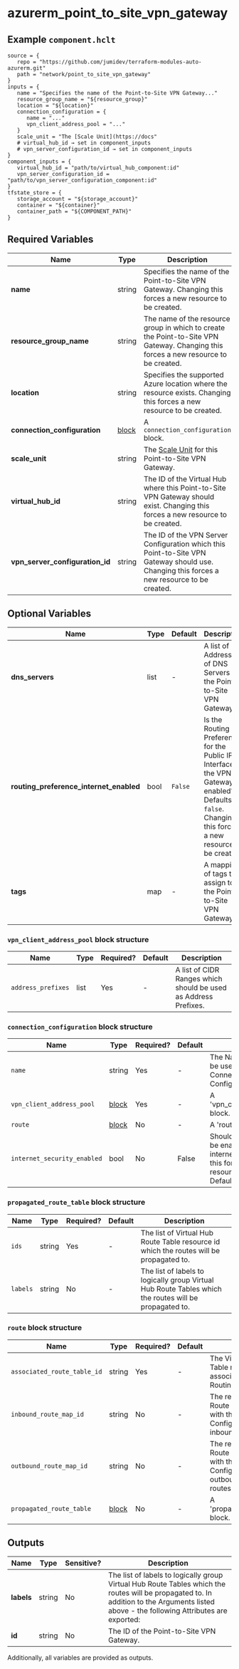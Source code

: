 # azurerm_point_to_site_vpn_gateway



## Example `component.hclt`

```hcl
source = {
   repo = "https://github.com/jumidev/terraform-modules-auto-azurerm.git"   
   path = "network/point_to_site_vpn_gateway"   
}
inputs = {
   name = "Specifies the name of the Point-to-Site VPN Gateway..."   
   resource_group_name = "${resource_group}"   
   location = "${location}"   
   connection_configuration = {
      name = "..."      
      vpn_client_address_pool = "..."      
   }   
   scale_unit = "The [Scale Unit](https://docs"   
   # virtual_hub_id → set in component_inputs
   # vpn_server_configuration_id → set in component_inputs
}
component_inputs = {
   virtual_hub_id = "path/to/virtual_hub_component:id"   
   vpn_server_configuration_id = "path/to/vpn_server_configuration_component:id"   
}
tfstate_store = {
   storage_account = "${storage_account}"   
   container = "${container}"   
   container_path = "${COMPONENT_PATH}"   
}
```

## Required Variables

| Name | Type |  Description |
| ---- | --------- |  ----------- |
| **name** | string |  Specifies the name of the Point-to-Site VPN Gateway. Changing this forces a new resource to be created. | 
| **resource_group_name** | string |  The name of the resource group in which to create the Point-to-Site VPN Gateway. Changing this forces a new resource to be created. | 
| **location** | string |  Specifies the supported Azure location where the resource exists. Changing this forces a new resource to be created. | 
| **connection_configuration** | [block](#connection_configuration-block-structure) |  A `connection_configuration` block. | 
| **scale_unit** | string |  The [Scale Unit](https://docs.microsoft.com/azure/virtual-wan/virtual-wan-faq#what-is-a-virtual-wan-gateway-scale-unit) for this Point-to-Site VPN Gateway. | 
| **virtual_hub_id** | string |  The ID of the Virtual Hub where this Point-to-Site VPN Gateway should exist. Changing this forces a new resource to be created. | 
| **vpn_server_configuration_id** | string |  The ID of the VPN Server Configuration which this Point-to-Site VPN Gateway should use. Changing this forces a new resource to be created. | 

## Optional Variables

| Name | Type |  Default  |  Description |
| ---- | --------- |  ----------- | ----------- |
| **dns_servers** | list |  -  |  A list of IP Addresses of DNS Servers for the Point-to-Site VPN Gateway. | 
| **routing_preference_internet_enabled** | bool |  `False`  |  Is the Routing Preference for the Public IP Interface of the VPN Gateway enabled? Defaults to `false`. Changing this forces a new resource to be created. | 
| **tags** | map |  -  |  A mapping of tags to assign to the Point-to-Site VPN Gateway. | 

### `vpn_client_address_pool` block structure

| Name | Type | Required? | Default | Description |
| ---- | ---- | --------- | ------- | ----------- |
| `address_prefixes` | list | Yes | - | A list of CIDR Ranges which should be used as Address Prefixes. |

### `connection_configuration` block structure

| Name | Type | Required? | Default | Description |
| ---- | ---- | --------- | ------- | ----------- |
| `name` | string | Yes | - | The Name which should be used for this Connection Configuration. |
| `vpn_client_address_pool` | [block](#vpn_client_address_pool-block-structure) | Yes | - | A 'vpn_client_address_pool' block. |
| `route` | [block](#route-block-structure) | No | - | A 'route' block. |
| `internet_security_enabled` | bool | No | False | Should Internet Security be enabled to secure internet traffic? Changing this forces a new resource to be created. Defaults to 'false'. |

### `propagated_route_table` block structure

| Name | Type | Required? | Default | Description |
| ---- | ---- | --------- | ------- | ----------- |
| `ids` | string | Yes | - | The list of Virtual Hub Route Table resource id which the routes will be propagated to. |
| `labels` | string | No | - | The list of labels to logically group Virtual Hub Route Tables which the routes will be propagated to. |

### `route` block structure

| Name | Type | Required? | Default | Description |
| ---- | ---- | --------- | ------- | ----------- |
| `associated_route_table_id` | string | Yes | - | The Virtual Hub Route Table resource id associated with this Routing Configuration. |
| `inbound_route_map_id` | string | No | - | The resource ID of the Route Map associated with this Routing Configuration for inbound learned routes. |
| `outbound_route_map_id` | string | No | - | The resource ID of the Route Map associated with this Routing Configuration for outbound advertised routes. |
| `propagated_route_table` | [block](#propagated_route_table-block-structure) | No | - | A 'propagated_route_table' block. |



## Outputs

| Name | Type | Sensitive? | Description |
| ---- | ---- | --------- | --------- |
| **labels** | string | No  | The list of labels to logically group Virtual Hub Route Tables which the routes will be propagated to. In addition to the Arguments listed above - the following Attributes are exported: | 
| **id** | string | No  | The ID of the Point-to-Site VPN Gateway. | 

Additionally, all variables are provided as outputs.
